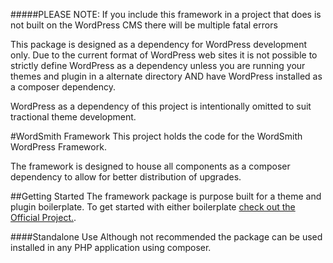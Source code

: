 #####PLEASE NOTE:
If you include this framework in a project that does is not built on the WordPress CMS there will be multiple fatal errors

This package is designed as a dependency for WordPress development only.
Due to the current format of WordPress web sites it is not possible to strictly define WordPress as a dependency unless you are running your themes and plugin in a alternate directory AND have WordPress installed as a composer dependency.

WordPress as a dependency of this project is intentionally omitted to suit tractional theme development.

#WordSmith Framework
This project holds the code for the WordSmith WordPress Framework.

The framework is designed to house all components as a composer dependency to allow for better distribution of upgrades.

##Getting Started
The framework package is purpose built for a theme and plugin boilerplate.
To get started with either boilerplate [check out the Official Project.](https://github.com/nk2580/WordSmith).

####Standalone Use
Although not recommended the package can be used installed in any PHP application using composer.
